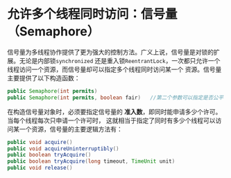 允许多个线程同时访问：信号量（Semaphore）
======================================================================
信号量为多线程协作提供了更为强大的控制方法。广义上说，信号量是对锁的扩展。无论是内部锁`synchronized`
还是重入锁`ReentrantLock`，一次都只允许一个线程访问一个资源，而信号量却可以指定多个线程同时访问某一个
资源。信号量主要提供了以下构造函数：
```java
public Semaphore(int permits)
public Semaphore(int permits, boolean fair)   //第二个参数可以指定是否公平
```
在构造信号量对象时，必须要指定信号量的 **准入数**，即同时能申请多少个许可。当每个线程每次只申请一个许可时，
这就相当于指定了同时有多少个线程可以访问某一个资源，信号量的主要逻辑方法有：
```java
public void acquire()
public void acquireUninterruptibly()
public boolean tryAcquire()
public boolean tryAcquire(long timeout, TimeUnit unit)
public void release()
```
